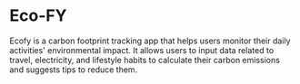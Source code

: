 # Eco-FY



Ecofy is a carbon footprint tracking app that helps users monitor their daily activities' environmental impact. It allows users to input data related to travel, electricity, and lifestyle habits to calculate their carbon emissions and suggests tips to reduce them.
